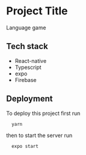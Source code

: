 
# Project Title

Language game


## Tech stack

- React-native
- Typescript
- expo
- Firebase



## Deployment

To deploy this project first run

```bash
  yarn 
```
then to start the server run

```bash
  expo start 
```



